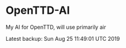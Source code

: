 # OpenTTD-AI
My AI for OpenTTD, will use primarily air

Latest backup: Sun Aug 25 11:49:01 UTC 2019
